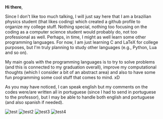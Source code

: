 **Hi there**,


Since I don't like too much talking, I will just say here that I am a brazilian physics student (that likes coding) which created a github profile to organize my college stuff.
Nothing special, nothing too focusing on the coding as a computer science student would probably do, not too professional as well. Perhaps,
in time, I might as well learn some other programming languages. For now, I am just learning C and LaTeX for college purposes, but I'm truly planning to study other languages
(e.g., Python, Lua and so on).

My main goals with the programming languages is to try to solve problems (and this is connected to my graduation overall), improve my computational thoughts (which I consider
a bit of an abstract area) and also to have some fun programming some cool stuff that comes to mind. xD

As you may have noticed, I can speak english but my comments on the codes were/are written all in portuguese (since I had to send in portuguese to the professor), but I may be able
to handle both english and portuguese (and also spanish if needed). 

![test](https://i.imgur.com/l6Mfyrw.png) ![test2](https://i.imgur.com/jaFSNo6.png) ![test3](https://i.imgur.com/c7FIJIB.png) ![test4](https://i.imgur.com/GcES0FL.png)




